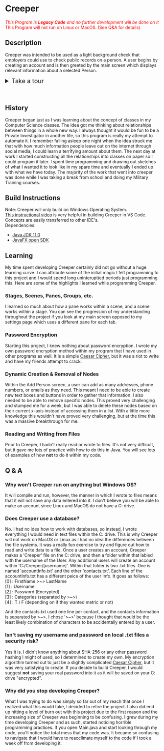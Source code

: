 # Creeper
<span style="color: red;">*This Program is **Legacy Code** and no further development will be done on it*</span><br>
<span style="color: red;">This Program will not run on Linux or MacOS.  (See Q&A for details)
## Description
Creeper was intended to be used as a light background check that employers could use to check public records on a person.  A user begins by creating an account and is then greeted by the main screen which displays relevant information about a selected Person.
<details>
    <summary style="font-size: 20px;">Take a tour</summary>

### Logging In
If you'll notice in the image below, the helper text reads 'Welcome Back!  Log in above or create a new account below!'.  This is because I already had an account set up prior to taking this screenshot.  If there were no accounts to be found, it would instead read, 'It seems like this is your first time here.  Click the link below to get started!'.
![log In Screen](img/log-in-scrn.png "Log In Screen")

### Account Creation
Creating an account was two parts.  One screen to get your name, email, and measurement preference, and the next was to set a username and password.  This is actually one pane, however, the nodes within it are toggled to hidden and then visible.  I wasn't sure how to add and remove panes when I made this.
![createAccount1](img/account-creation-pt1.png "Account Creation")
![createAccount2](img/account-creation-pt2.png "Account Creation")

### Main Screen
This is where the user was supposed to review all of thier information.  Once a user has selected a Person object, they can then view all the information on this screen.  I remember being particularily proud of the list that showed the most recently viewed people.
![mainScreenBlank](img/main-screen-blank.png "Main Screen")

### Adding a Person
Some of my first regexes were learned through this screen.  This screen took at least a month to make, and hosts one of my favorite programming memories.  A user can enter in all the known information about the person on this screen and hit submit.  After submit was pressed, Creeper was meant to crawl the web and search for any other information known about this person and fill it in.  Of course I never got to the web scraping part, but that was the idea.  I ended up writing my own phone number and email regex to validate information.  The biggest problem I had with this screen that I would love to highlight is the dynamic generation of nodes on the screen.  You will notice a '+' button located to the right of some fields.  The user could add as many of these fields as they wished.  Creating and removing a node became an incredibly difficult feat for me as I had to be able to reference the specific node if I wanted to delete it.  I struggled for weeks trying to solve this problem, then one day it hit me!  I could reference those nodes based on the X-axis they were on.  It seems simple and easy, but it was so satisfying to see my problem have a solution.
![Adding a Person](img/add-contact-screen.png "Add Contact Screen")

### Errors
Any program that accepts user input needs to be able to check for and correct potential user mistakes.  I accomplished this by using a pop up screen that placed passed in Error Text and displayed it to the user.
![Error Message](img/err-msg.png "Error Message")

### Searching for a person
Once a user saved their contact, they were taken back to the blank main screen.  From here they could search the person they just made.
![Search Person Screen](img/search-person.png "Search Person Screen")

### Populating the Main Screen
After the user selects the desired contact, they are taken back to the main screen where they are initially given a condensed view of the contact.  They have the option to click the 'More Details' hypertext which will pull their information down to give all the found and entered information about the contact.  Just as with the account creation, this is simply nodes toggling visibility, not actually moving around.  This is obvious if you notice the scroll bar indicates that there is more content in the body than before.
![Partial Main Screen](img/main-screen-partial-fill.png "Partial Main Screen")
![Expanded Main Screen](img/main-screen-full-fill.png "Expanded Main Scren")

### Settings
The tab panes was extremely helpful with my understanding of how panes and views work within JavaFX.  I really learned a lot from programming this portion of the project.  Despite the learning, this ended up killing my project strangely enough.  I got pretty far in the code and functionality, I just burnt out on this project and realized the scope of what I was trying to do and how unrealistic it was.  Regardless, this probably took the most time out of anything thus far.  The user settings was first, and very quick to program.  A user could simply alter the name, email, date of birth, and password they had entered.
![User Settings](img/user-settings.png "User Settings")

The contact settings page was a huge undertaking and I did finish it, however, it took all of the challenges from adding a user and made it more difficult by altering it.  I found it much easier to completely read the contacts file, save it in memory, delete it, then re-write it with the updated information rather than just update it.  
![search contacts settings](img/search-contacts-settings.png "Search Contacts Setttings") <br>
The collapsing carrot buttons were a challenge to program as well as their height was difficult for me to measure.
![edit contacts settings](img/edit-contacts-settings.png "Edit Contacts Settings")
</details><br><br>

## History
Creeper began just as I was learning about the concept of classes in my Computer Science classes.  The idea got me thinking about relationships between things in a whole new way.  I always thought it would be fun to be a Private Investigator in another life, so this program is really my attempt to automate it.  I remember falling asleep one night when the idea struck me that with how much information people leave out on the internet through social media, I could learn a terrifying amount about them.  The next day at work I started constructing all the relationships into classes on paper so I could program it later.  I spent time programming and drawing out sketches of what I wanted it to look like in my spare time and eventually I ended up with what we have today.  The majority of the work that went into creeper was done while I was taking a break from school and doing my Military Training courses.

## Build Instructions
Note:  Creeper will only build on Windows Operating System. <br>
[This instructional video](https://www.youtube.com/watch?v=H67COH9F718) is very helpful in building Creeper in VS Code.  Concepts are easily transferred to other IDE's.<br>
Dependencies:
 - [Java JDK 11.0](https://www.oracle.com/java/technologies/javase/javase-jdk8-downloads.html)
 - [JavaFX open SDK](https://gluonhq.com/products/javafx/)

## Learning
My time spent developing Creeper certainly did not go without a huge learning curve.  I can attribute some of the initial magic I felt programming to this project and I would spend long uninteruptted periods just programming this.  Here are some of the highlights I learned while programming Creeper.
### **Stages, Scenes, Panes, Groups, etc.**
I learned so much about how a pane works within a scene, and a scene works within a stage.  You can see the progression of my understanding throughout the project if you look at my main screen opposed to my settings page which uses a different pane for each tab.
### **Password Encryption**
Starting this project, I knew nothing about password encryption.  I wrote my own password encryption method within my program that I have used in other programs as well.  It is a simple [Caesar Cipher](https://en.wikipedia.org/wiki/Caesar_cipher), but it was a riot to write and have my friends attempt to crack.
### **Dynamic Creation & Removal of Nodes**
Within the Add Person screen, a user can add as many addresses, phone numbers, or emails as they need.  This meant I need to be able to create new text boxes and buttons in order to gather that information.  I also needed to be able to remove specific nodes.  This proved very challenging and stumped me for a week, but I was able to delete these nodes based on their current x-axis instead of accessing them in a list.  With a little more knowledge this wouldn't have proved very challenging, but at the time this was a massive breakthrough for me.
### **Reading and Writing from Files**
Prior to Creeper, I hadn't really read or wrote to files.  It's not very difficult, but it gave me lots of practice with how to do this in Java.  You will see lots of examples of how **not** to do it within my code.

## Q & A
### **Why won't Creeper run on anything but Windows OS?**
It will compile and run, however, the manner in which I wrote to files means that it will not save any data entered into it.  I don't believe you will be able to make an account since Linux and MacOS do not have a C: drive.
### **Does Creeper use a database?**
No.  I had no idea how to work with databases, so instead, I wrote everything I would need in text files within the C: drive.  This is why Creeper will not work on MacOS or Linux as I had no idea the differences between the file systems.  It was a really fun exercise to try and figure out how to read and write data to a file.  Once a user creates an account, Creeper makes a 'Creeper' file on the C: drive, and then a folder within that labled with the username of the User.  Any additional users will create an account within 'C:/Creeper/[username]'.  Within that folder is two .txt files.  One is named 'accountInfo.txt' and the other 'contacts.txt'.  Each line of the accountInfo.txt has a different peice of the user Info. It goes as follows: <br>
[0] : FirstName >\~> LastName <br>
[1] : Username <br>
[2] : Password (Encrypted) <br>
[3] : Categories (separated by >\~>) <br>
[4] : T / F (depending on if they wanted metric or not)

And the contacts.txt used one line per contact, and the contacts information is separated by >\~>.  I chose '>\~>' because I thought that would be the least likely combination of characters to be accidentally entered by a user.
### **Isn't saving my username and password on local .txt files a security risk?**
Yes it is.  I didn't know anything about SHA-256 or any other password hashing I might of used, so I determined to create my own.  My encryption algorithm turned out to just be a slightly complicated [Caesar Cipher](https://en.wikipedia.org/wiki/Caesar_cipher), but it was very satisfying to create. If you decide to build Creeper, I would suggest **not** saving your real password into it as it will be saved on your C: drive "encrypted".

### **Why did you stop developing Creeper?**
What I was trying to do was simply so far out of my reach that once I realized what this would take, I decided to retire the project.  I also did end up hitting a level of burn out with this project due to the first reason and the increasing size of Creeper was beginning to be confusing.  I grew during my time developing Creeper and as such, started noticing horrible programming practices.  If you open Main.java and start looking through my code, you'll notice the total mess that my code was.  It became so confusing to navigate that I would have to reacclimate myself to the code if I took a week off from developing it.